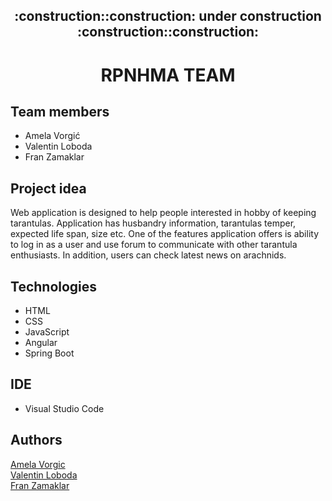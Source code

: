 <h2 align="center"> :construction::construction: under construction :construction::construction:</h2>
<h1 align="center"> RPNHMA TEAM</h1>

## Team members 
- Amela Vorgić
- Valentin Loboda
- Fran Zamaklar

## Project idea
Web application is designed to help people interested in hobby of keeping tarantulas. Application has husbandry information, tarantulas temper, expected life span, size etc.
One of the features application offers is ability to log in as a user and use forum to communicate with other tarantula enthusiasts. In addition, users can check latest news on arachnids.

## Technologies
- HTML
- CSS
- JavaScript
- Angular
- Spring Boot

## IDE  
- Visual Studio Code

## Authors
[Amela Vorgic](https://github.com/AmelaVorgic) \
[Valentin Loboda](https://github.com/vvvaaalll) \
[Fran Zamaklar](https://github.com/franzamaklar)
